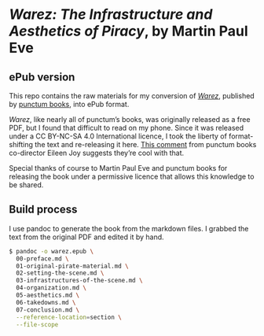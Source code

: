 # _Warez: The Infrastructure and Aesthetics of Piracy_, by Martin Paul Eve
## ePub version

This repo contains the raw materials for my conversion of [_Warez_](https://punctumbooks.com/titles/warez-the-infrastructure-and-aesthetics-of-piracy/), published by [punctum books](https://punctumbooks.com/), into ePub format.

_Warez_, like nearly all of punctum’s books, was originally released as a free PDF, but I found that difficult to read on my phone. Since it was released under a CC BY-NC-SA 4.0 International licence, I took the liberty of format-shifting the text and re-releasing it here. [This comment](https://punctumbooks.com/titles/warez-the-infrastructure-and-aesthetics-of-piracy/#comment-215720) from punctum books co-director Eileen Joy suggests they’re cool with that.

Special thanks of course to Martin Paul Eve and punctum books for releasing the book under a permissive licence that allows this knowledge to be shared.

## Build process

I use pandoc to generate the book from the markdown files. I grabbed the text from the original PDF and edited it by hand.

```sh
$ pandoc -o warez.epub \
  00-preface.md \
  01-original-pirate-material.md \
  02-setting-the-scene.md \
  03-infrastructures-of-the-scene.md \
  04-organization.md \
  05-aesthetics.md \
  06-takedowns.md \
  07-conclusion.md \
  --reference-location=section \
  --file-scope
```
